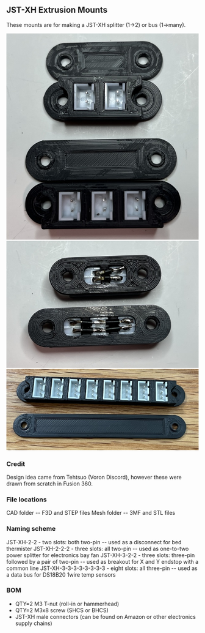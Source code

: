 ## JST-XH Extrusion Mounts

These mounts are for making a JST-XH splitter (1->2) or bus (1->many).

![jpg](Images/JST-XH-connectors.jpg)
![jpg](Images/JST-XH-connectors-bottom.jpg)
![jpg](Images/JST-XH-3-3-3-3-3-3-3-3.jpg)

### Credit
Design idea came from Tehtsuo (Voron Discord), however these were drawn from scratch in Fusion 360.

### File locations
CAD folder -- F3D and STEP files
Mesh folder -- 3MF and STL files

### Naming scheme
JST-XH-2-2 - two slots: both two-pin -- used as a disconnect for bed thermister
JST-XH-2-2-2 - three slots: all two-pin -- used as one-to-two power splitter for electronics bay fan
JST-XH-3-2-2 - three slots: three-pin followed by a pair of two-pin -- used as breakout for X and Y endstop with a common line
JST-XH-3-3-3-3-3-3-3-3 - eight slots: all three-pin -- used as a data bus for DS18B20 1wire temp sensors

### BOM
- QTY=2 M3 T-nut (roll-in or hammerhead)
- QTY=2 M3x8 screw (SHCS or BHCS)
- JST-XH male connectors (can be found on Amazon or other electronics supply chains)
